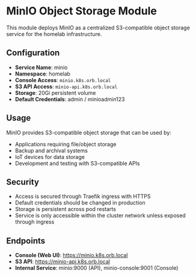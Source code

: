 # MinIO Object Storage Module

This module deploys MinIO as a centralized S3-compatible object storage service for the homelab infrastructure.

## Configuration

- **Service Name**: minio
- **Namespace**: homelab
- **Console Access**: `minio.k8s.orb.local`
- **S3 API Access**: `minio-api.k8s.orb.local`
- **Storage**: 20Gi persistent volume
- **Default Credentials**: admin / minioadmin123

## Usage

MinIO provides S3-compatible object storage that can be used by:
- Applications requiring file/object storage
- Backup and archival systems
- IoT devices for data storage
- Development and testing with S3-compatible APIs

## Security

- Access is secured through Traefik ingress with HTTPS
- Default credentials should be changed in production
- Storage is persistent across pod restarts
- Service is only accessible within the cluster network unless exposed through ingress

## Endpoints

- **Console (Web UI)**: https://minio.k8s.orb.local
- **S3 API**: https://minio-api.k8s.orb.local
- **Internal Service**: minio:9000 (API), minio-console:9001 (Console)